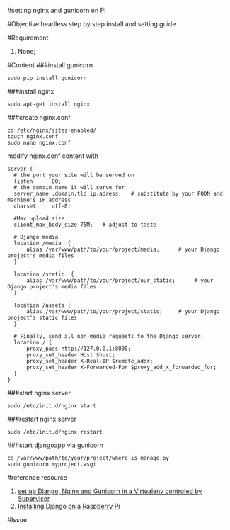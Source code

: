 #setting nginx and gunicorn on Pi

#Objective
headless step by step install and setting guide

#Requirement
1. None;

#Content
###install gunicorn
  ```
  sudo pip install gunicorn
  ```
###install nginx
  ```
  sudo apt-get install nginx
  ```
###create nginx.conf
  ```
  cd /etc/nginx/sites-enabled/
  touch nginx.conf
  sudo nano nginx.conf
  ```
  modify nginx.conf content with
  ```
  server {
    # the port your site will be served on
    listen      80;
    # the domain name it will serve for
    server_name .domain.tld ip.adress;   # substitute by your FQDN and machine's IP address
    charset     utf-8;

    #Max upload size
    client_max_body_size 75M;   # adjust to taste

    # Django media
    location /media  {
        alias /var/www/path/to/your/project/media;      # your Django project's media files
    }

    location /static  {
        alias /var/www/path/to/your/project/our_static;      # your Django project's media files
    }

    location /assets {
        alias /var/www/path/to/your/project/static;     # your Django project's static files
    }

    # Finally, send all non-media requests to the Django server.
    location / {
        proxy_pass http://127.0.0.1:8000;
        proxy_set_header Host $host;
        proxy_set_header X-Real-IP $remote_addr;
        proxy_set_header X-Forwarded-For $proxy_add_x_forwarded_for;
    }
}
  ```

###start nginx server
  ```
  sudo /etc/init.d/nginx start
  ```
###restart nginx server
  ```
  sudo /etc/init.d/nginx restart
  ```

###start djangoapp via  gunicorn
  ```
  cd /var/www/path/to/your/project/where_is_manage.py
  sudo gunicorn myproject.wsgi
  ```

#reference resource
1. [set up Django, Nginx and Gunicorn in a Virtualenv controled by Supervisor](https://gist.github.com/Atem18/4696071)
2. [Installing Django on a Raspberry Pi](http://www.hackedexistence.com/project/raspi/django-on-raspberry-pi.html)


#Issue
